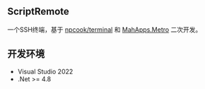
## ScriptRemote

一个SSH终端，基于 [npcook/terminal](https://github.com/npcook/terminal) 和 [MahApps.Metro](https://github.com/MahApps/MahApps.Metro) 二次开发。
	
## 开发环境

- Visual Studio 2022
- .Net >= 4.8
	

